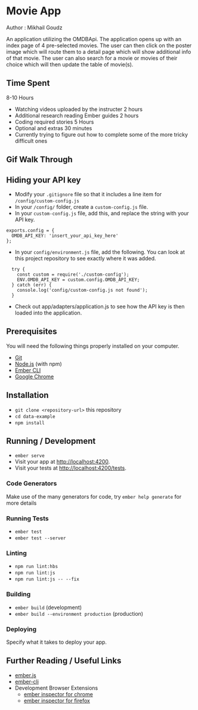 # Movie App 

Author : Mikhail Goudz

An application utilizing the OMDBApi. The application opens up with an index page of 4 pre-selected movies. The user can then click on the poster image which will route them to a detail page which will show additional info of that movie. The user can also search for a movie or movies of their choice which will then update the table of movie(s).


## Time Spent

8-10 Hours

* Watching videos uploaded by the instructer 2 hours
* Additional research reading Ember guides 2 hours
* Coding required stories 5 Hours
* Optional and extras 30 minutes 
* Currently trying to figure out how to complete some of the more tricky difficult ones

## Gif Walk Through

<a href = "https://user-images.githubusercontent.com/43256526/67624354-66c06600-f7e4-11e9-932d-1c4f95f4c105.gif" src = "https://user-images.githubusercontent.com/43256526/67624354-66c06600-f7e4-11e9-932d-1c4f95f4c105.gif"/></a>


## Hiding your API key
* Modify your `.gitignore` file so that it includes a line item for `/config/custom-config.js`
* In your `/config/` folder, create a `custom-config.js` file.
* In your `custom-config.js` file, add this, and replace the string with your API key.
```
exports.config = {
  OMDB_API_KEY: 'insert_your_api_key_here'
};
```
* In your `config/environment.js` file, add the following. You can look at this project repository to see exactly where it was added.
```
  try {
    const custom = require('./custom-config');
    ENV.OMDB_API_KEY = custom.config.OMDB_API_KEY;
  } catch (err) {
    console.log('config/custom-config.js not found');
  }
```
* Check out app/adapters/application.js to see how the API key is then loaded into the application.

## Prerequisites

You will need the following things properly installed on your computer.

* [Git](https://git-scm.com/)
* [Node.js](https://nodejs.org/) (with npm)
* [Ember CLI](https://ember-cli.com/)
* [Google Chrome](https://google.com/chrome/)

## Installation

* `git clone <repository-url>` this repository
* `cd data-example`
* `npm install`

## Running / Development

* `ember serve`
* Visit your app at [http://localhost:4200](http://localhost:4200).
* Visit your tests at [http://localhost:4200/tests](http://localhost:4200/tests).

### Code Generators

Make use of the many generators for code, try `ember help generate` for more details

### Running Tests

* `ember test`
* `ember test --server`

### Linting

* `npm run lint:hbs`
* `npm run lint:js`
* `npm run lint:js -- --fix`

### Building

* `ember build` (development)
* `ember build --environment production` (production)

### Deploying

Specify what it takes to deploy your app.

## Further Reading / Useful Links

* [ember.js](https://emberjs.com/)
* [ember-cli](https://ember-cli.com/)
* Development Browser Extensions
  * [ember inspector for chrome](https://chrome.google.com/webstore/detail/ember-inspector/bmdblncegkenkacieihfhpjfppoconhi)
  * [ember inspector for firefox](https://addons.mozilla.org/en-US/firefox/addon/ember-inspector/)
